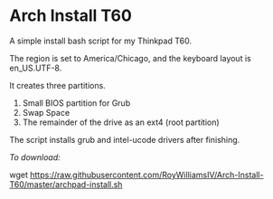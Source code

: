 # Arch Install T60

A simple install bash script for my Thinkpad T60. 

The region is set to America/Chicago, and the keyboard layout is en_US.UTF-8. 

It creates three partitions.

1. Small BIOS partition for Grub
2. Swap Space
3. The remainder of the drive as an ext4 (root partition)

The script installs grub and intel-ucode drivers after finishing.


*To download:*

wget https://raw.githubusercontent.com/RoyWilliamsIV/Arch-Install-T60/master/archpad-install.sh
